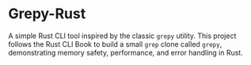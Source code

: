 # Grepy-Rust
A simple Rust CLI tool inspired by the classic `grepy` utility. This project follows the Rust CLI Book to build a small `grep` clone called `grepy`, demonstrating memory safety, performance, and error handling in Rust.
